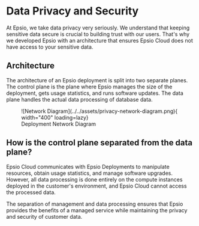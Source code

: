 # Data Privacy and Security

At Epsio, we take data privacy very seriously. We understand that keeping sensitive data secure is crucial to building trust with our users. That's why we developed Epsio with an architecture that ensures Epsio Cloud does not have access to your sensitive data.

## Architecture
The architecture of an Epsio deployment is split into two separate planes. The control plane is the plane where Epsio manages the size of the deployment, gets usage statistics, and runs software updates. The data plane handles the actual data processing of database data.



<figure markdown>
  ![Network Diagram](../../assets/privacy-network-diagram.png){ width="400" loading=lazy}
  <figcaption>Deployment Network Diagram</figcaption>
</figure>

## How is the control plane separated from the data plane?
Epsio Cloud communicates with Epsio Deployments to manipulate resources, obtain usage statistics, and manage software upgrades. However, all data processing is done entirely on the compute instances deployed in the customer's environment, and Epsio Cloud cannot access the processed data.

The separation of management and data processing ensures that Epsio provides the benefits of a managed service while maintaining the privacy and security of customer data.
